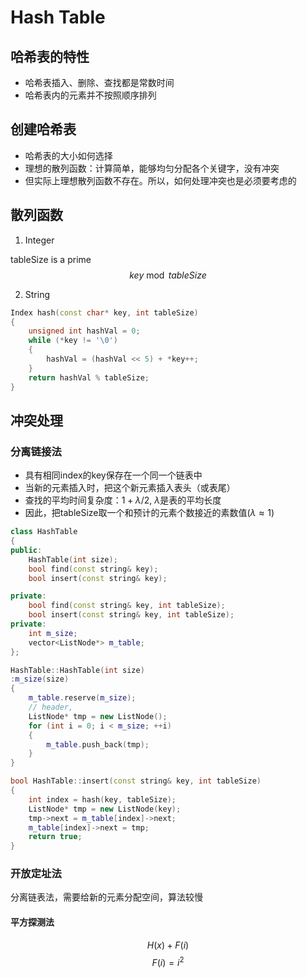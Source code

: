 # Hash Table
## 哈希表的特性
+ 哈希表插入、删除、查找都是常数时间
+ 哈希表内的元素并不按照顺序排列

## 创建哈希表
+ 哈希表的大小如何选择
+ 理想的散列函数：计算简单，能够均匀分配各个关键字，没有冲突
+ 但实际上理想散列函数不存在。所以，如何处理冲突也是必须要考虑的

## 散列函数
1. Integer

tableSize is a prime
$$ key \bmod tableSize $$

2. String
```cpp
Index hash(const char* key, int tableSize)
{
    unsigned int hashVal = 0;
    while (*key != '\0')
    {
        hashVal = (hashVal << 5) + *key++;
    }
    return hashVal % tableSize;
}
```

## 冲突处理
### 分离链接法
+ 具有相同index的key保存在一个同一个链表中
+ 当新的元素插入时，把这个新元素插入表头（或表尾）
+ 查找的平均时间复杂度：$1+\lambda/2$, $\lambda$是表的平均长度
+ 因此，把tableSize取一个和预计的元素个数接近的素数值($\lambda \approx 1$)

```cpp
class HashTable
{
public:
    HashTable(int size);
    bool find(const string& key);
    bool insert(const string& key);

private:
    bool find(const string& key, int tableSize);
    bool insert(const string& key, int tableSize);
private:
    int m_size;
    vector<ListNode*> m_table;
};

HashTable::HashTable(int size)
:m_size(size)
{
    m_table.reserve(m_size);
    // header,
    ListNode* tmp = new ListNode();
    for (int i = 0; i < m_size; ++i)
    {
        m_table.push_back(tmp);
    }
}

bool HashTable::insert(const string& key, int tableSize)
{
    int index = hash(key, tableSize);
    ListNode* tmp = new ListNode(key);
    tmp->next = m_table[index]->next;
    m_table[index]->next = tmp;
    return true;
}
```

### 开放定址法
分离链表法，需要给新的元素分配空间，算法较慢

#### 平方探测法
$$ H(x) + F(i)$$
$$F(i) = i^2$$
